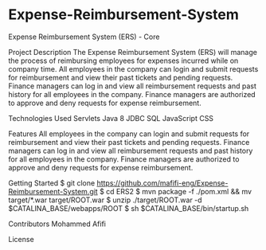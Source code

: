 # Expense-Reimbursement-System
Expense Reimbursement System (ERS) - Core

Project Description
The Expense Reimbursement System (ERS) will manage the process of reimbursing employees for expenses incurred while on company time. All employees in the company can login and submit requests for reimbursement and view their past tickets and pending requests. Finance managers can log in and view all reimbursement requests and past history for all employees in the company. Finance managers are authorized to approve and deny requests for expense reimbursement.

Technologies Used
Servlets
Java 8
JDBC
SQL
JavaScript
CSS

Features
All employees in the company can login and submit requests for reimbursement and view their past tickets and pending requests. Finance managers can log in and view all reimbursement requests and past history for all employees in the company. Finance managers are authorized to approve and deny requests for expense reimbursement.

Getting Started
$ git clone https://github.com/mafifi-eng/Expense-Reimbursement-System.git
$ cd ERS2
$ mvn package -f ./pom.xml && mv target/*.war target/ROOT.war
$ unzip ./target/ROOT.war -d $CATALINA_BASE/webapps/ROOT
$ sh $CATALINA_BASE/bin/startup.sh

Contributors
Mohammed Afifi

License

